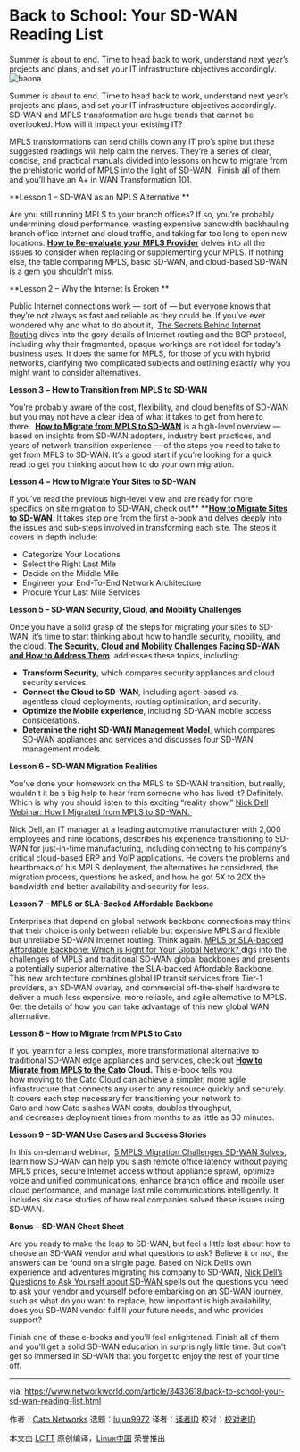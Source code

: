 [#]: collector: (lujun9972)
[#]: translator: ( )
[#]: reviewer: ( )
[#]: publisher: ( )
[#]: url: ( )
[#]: subject: (Back to School: Your SD-WAN Reading List)
[#]: via: (https://www.networkworld.com/article/3433618/back-to-school-your-sd-wan-reading-list.html)
[#]: author: (Cato Networks https://www.networkworld.com/author/Matt-Conran/)

Back to School: Your SD-WAN Reading List
======
Summer is about to end. Time to head back to work, understand next year’s projects and plans, and set your IT infrastructure objectives accordingly.
![baona][1]

Summer is about to end. Time to head back to work, understand next year’s projects and plans, and set your IT infrastructure objectives accordingly. SD-WAN and MPLS transformation are huge trends that cannot be overlooked. How will it impact your existing IT?

MPLS transformations can send chills down any IT pro’s spine but these suggested readings will help calm the nerves. They’re a series of clear, concise, and practical manuals divided into lessons on how to migrate from the prehistoric world of MPLS into the light of [SD-WAN][2].  Finish all of them and you’ll have an A+ in WAN Transformation 101.

**Lesson 1 – SD-WAN as an MPLS Alternative **

Are you still running MPLS to your branch offices? If so, you’re probably undermining cloud performance, wasting expensive bandwidth backhauling branch office Internet and cloud traffic, and taking far too long to open new locations. [**How to Re-evaluate your MPLS Provider**][3] delves into all the issues to consider when replacing or supplementing your MPLS. If nothing else, the table comparing MPLS, basic SD-WAN, and cloud-based SD-WAN is a gem you shouldn’t miss.

**Lesson 2 – Why the Internet Is Broken **

Public Internet connections work — sort of — but everyone knows that they’re not always as fast and reliable as they could be. If you’ve ever wondered why and what to do about it,  [The Secrets Behind Internet Routing][4] dives into the gory details of Internet routing and the BGP protocol, including why their fragmented, opaque workings are not ideal for today’s business uses. It does the same for MPLS, for those of you with hybrid networks, clarifying two complicated subjects and outlining exactly why you might want to consider alternatives.

**Lesson 3** **–** **How to Transition from MPLS to SD-WAN**

You’re probably aware of the cost, flexibility, and cloud benefits of SD-WAN but you may not have a clear idea of what it takes to get from here to there.  [**How to Migrate from MPLS to SD-WAN**][5] is a high-level overview — based on insights from SD-WAN adopters, industry best practices, and years of network transition experience — of the steps you need to take to get from MPLS to SD-WAN. It’s a good start if you’re looking for a quick read to get you thinking about how to do your own migration.

**Lesson 4** **–** **How to Migrate Your Sites to SD-WAN**

If you’ve read the previous high-level view and are ready for more specifics on site migration to SD-WAN, check out** **[**How to Migrate Sites to SD-WAN**][6]. It takes step one from the first e-book and delves deeply into the issues and sub-steps involved in transforming each site. The steps it covers in depth include: 

  * Categorize Your Locations 
  * Select the Right Last Mile 
  * Decide on the Middle Mile 
  * Engineer your End-To-End Network Architecture 
  * Procure Your Last Mile Services



**Lesson 5 – SD-WAN Security, Cloud, and Mobility Challenges**

Once you have a solid grasp of the steps for migrating your sites to SD-WAN, it’s time to start thinking about how to handle security, mobility, and the cloud. [**The Security, Cloud and Mobility Challenges Facing SD-WAN and How to Address Them**][7]  addresses these topics, including:

  * **Transform Security**, which compares security appliances and cloud security services. 
  * **Connect the Cloud to SD-WAN**, including agent-based vs. agentless cloud deployments, routing optimization, and security. 
  * **Optimize the Mobile experience**, including SD-WAN mobile access considerations.
  * **Determine the right SD-WAN Management Model**, which compares SD-WAN appliances and services and discusses four SD-WAN management models. 



**Lesson 6 – SD-WAN Migration Realities**

You’ve done your homework on the MPLS to SD-WAN transition, but really, wouldn’t it be a big help to hear from someone who has lived it? Definitely. Which is why you should listen to this exciting “reality show,” [Nick Dell Webinar: How I Migrated from MPLS to SD-WAN. ][8]

Nick Dell, an IT manager at a leading automotive manufacturer with 2,000 employees and nine locations, describes his experience transitioning to SD-WAN for just-in-time manufacturing, including connecting to his company’s critical cloud-based ERP and VoIP applications. He covers the problems and heartbreaks of his MPLS deployment, the alternatives he considered, the migration process, questions he asked, and how he got 5X to 20X the bandwidth and better availability and security for less.

**Lesson 7 – MPLS or SLA-Backed Affordable Backbone**

Enterprises that depend on global network backbone connections may think that their choice is only between reliable but expensive MPLS and flexible but unreliable SD-WAN Internet routing. Think again. [MPLS or SLA-backed Affordable Backbone: Which is Right for Your Global Network? ][9]digs into the challenges of MPLS and traditional SD-WAN global backbones and presents a potentially superior alternative: the SLA-backed Affordable Backbone. This new architecture combines global IP transit services from Tier-1 providers, an SD-WAN overlay, and commercial off-the-shelf hardware to deliver a much less expensive, more reliable, and agile alternative to MPLS. Get the details of how you can take advantage of this new global WAN alternative.

**Lesson 8 – How to Migrate from MPLS to Cato**

If you yearn for a less complex, more transformational alternative to traditional SD-WAN edge appliances and services, check out [**How to Migrate from MPLS to the Cat**][10]**o Cloud.** This e-book tells you how moving to the Cato Cloud can achieve a simpler, more agile infrastructure that connects any user to any resource quickly and securely. It covers each step necessary for transitioning your network to Cato and how Cato slashes WAN costs, doubles throughput, and decreases deployment times from months to as little as 30 minutes.  

**Lesson 9 – SD-WAN Use Cases and Success Stories**

In this on-demand webinar,  [5 MPLS Migration Challenges SD-WAN Solves][11], learn how SD-WAN can help you slash remote office latency without paying MPLS prices, secure Internet access without appliance sprawl, optimize voice and unified communications, enhance branch office and mobile user cloud performance, and manage last mile communications intelligently. It includes six case studies of how real companies solved these issues using SD-WAN.

**Bonus** **–** **SD-WAN Cheat Sheet**

Are you ready to make the leap to SD-WAN, but feel a little lost about how to choose an SD-WAN vendor and what questions to ask? Believe it or not, the answers can be found on a single page. Based on Nick Dell’s own experience and adventures migrating his company to SD-WAN, [Nick Dell’s Questions to Ask Yourself about SD-WAN ][12]spells out the questions you need to ask your vendor and yourself before embarking on an SD-WAN journey, such as what do you want to replace, how important is high availability, does you SD-WAN vendor fulfill your future needs, and who provides support?

Finish one of these e-books and you’ll feel enlightened. Finish all of them and you’ll get a solid SD-WAN education in surprisingly little time. But don’t get so immersed in SD-WAN that you forget to enjoy the rest of your time off.

--------------------------------------------------------------------------------

via: https://www.networkworld.com/article/3433618/back-to-school-your-sd-wan-reading-list.html

作者：[Cato Networks][a]
选题：[lujun9972][b]
译者：[译者ID](https://github.com/译者ID)
校对：[校对者ID](https://github.com/校对者ID)

本文由 [LCTT](https://github.com/LCTT/TranslateProject) 原创编译，[Linux中国](https://linux.cn/) 荣誉推出

[a]: https://www.networkworld.com/author/Matt-Conran/
[b]: https://github.com/lujun9972
[1]: https://images.idgesg.net/images/article/2019/08/istock-1065824638-100809025-large.jpg
[2]: https://www.catonetworks.com/glossary-use-cases/sd-wan?utm_source=IDG&utm_campaign=IDG
[3]: https://go.catonetworks.com/What-to-consider-before-renewing-your-MPLS-contract?utm_source=IDG&utm_campaign=IDG
[4]: https://go.catonetworks.com/The_Internet_is_Broken?utm_source=IDG&utm_campaign=IDG
[5]: https://go.catonetworks.com/How-to-Migrate-from-MPLS-to-SD-WAN?utm_source=IDG&utm_campaign=IDG
[6]: https://go.catonetworks.com/How-to-Migrate-Sits-to-SD-WAN?utm_source=IDG&utm_campaign=IDG
[7]: https://go.catonetworks.com/Challenges-Facing-SD-WAN-and-How-to-Address-Them?utm_source=IDG&utm_campaign=IDG
[8]: https://go.catonetworks.com/VOD-How-I-Migrated-From-MPLS-to-SD-WAN?utm_source=IDG&utm_campaign=IDG
[9]: https://go.catonetworks.com/MPLS-or-SLA-backed-Affordable-Backbone?utm_source=IDG&utm_campaign=IDG
[10]: https://go.catonetworks.com/How-to-Migrate-from-MPLS-to-Cato-Cloud?utm_source=IDG&utm_campaign=IDG
[11]: https://go.catonetworks.com/VOD-5-MPLS-migration-challenges?utm_source=IDG&utm_campaign=IDG
[12]: https://go.catonetworks.com/LP-Questions-to-ask-yourself-before-purchasing-SD-WAN?utm_source=IDG&utm_campaign=IDG
